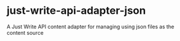 # just-write-api-adapter-json

A Just Write API content adapter for managing using json files as the content source
